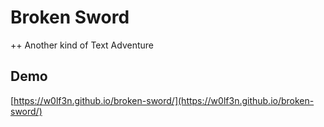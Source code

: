 # Broken Sword
++ Another kind of Text Adventure


## Demo
[https://w0lf3n.github.io/broken-sword/](https://w0lf3n.github.io/broken-sword/)
